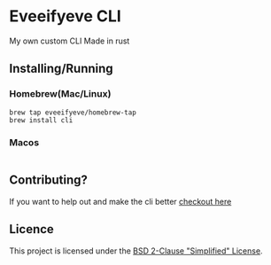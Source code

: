 # Eveeifyeve CLI
My own custom CLI Made in rust



## Installing/Running

### Homebrew(Mac/Linux)
```shell
brew tap eveeifyeve/homebrew-tap
brew install cli
```


### Macos

```
```



## Contributing?
If you want to help out and make the cli better [checkout here](./contributing.md)


## Licence
This project is licensed under the [BSD 2-Clause "Simplified" License](./LICENSE).